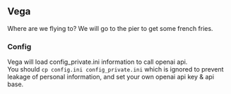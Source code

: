 ## Vega
Where are we flying to? We will go to the pier to get some french fries.

### Config
Vega will load config_private.ini information to call openai api. \
You should `cp config.ini config_private.ini` which is ignored to prevent leakage of personal 
information, and set your own openai api key & api base.